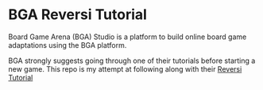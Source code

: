 # BGA Reversi Tutorial
Board Game Arena (BGA) Studio is a platform to build online board game adaptations using the BGA platform. 

BGA strongly suggests going through one of their tutorials before starting a new game. This repo is my attempt at following along with their [Reversi Tutorial](https://studio.boardgamearena.com/doc/Tutorial_reversi)

